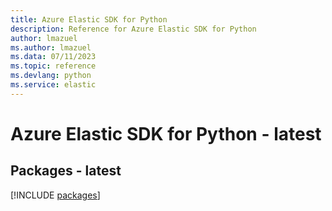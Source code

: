 ```yaml
---
title: Azure Elastic SDK for Python
description: Reference for Azure Elastic SDK for Python
author: lmazuel
ms.author: lmazuel
ms.data: 07/11/2023
ms.topic: reference
ms.devlang: python
ms.service: elastic
---
```

# Azure Elastic SDK for Python - latest
## Packages - latest
[!INCLUDE [packages](elastic-index.md)]
